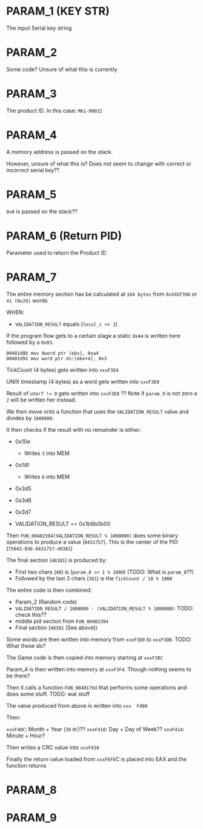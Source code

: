 # PARAM_1 (KEY STR)

The input Serial key string 

# PARAM_2

Some code? Unsure of what this is currently

# PARAM_3

The product ID. In this case: `M61-00032`

# PARAM_4

A memory address is passed on the stack.

However, unsure of what this is? Does not seem to change with correct or incorrect serial key??

# PARAM_5

`0x0` is passed on the stack??

# PARAM_6 (Return PID)

Parameter used to return the Product ID

# PARAM_7

The entire memory section has be calculated at `164 bytes` from `0xXXXF398` or `41 (0x29)` words

WHEN:

- `VALIDATION_RESULT` equals (`local_c >> 1`)

If the program flow gets to a certain stage a static `0xA4` is written here followed by a `0x03`.

```
00401d8b mov dword ptr [ebx], 0xa4
00401d91 mov word ptr ds:[ebx+4], 0x3
```

TickCount (4 bytes) gets written into `xxxF3E4`

UNIX timestamp (4 bytes) as a word gets written into `xxxF3E0`

Result of `uVar7 != 0` gets written into `xxxF3E8` ?? Note if `param_9` is not zero a `2` will be written her instead.

We then move onto a function that uses the `VALIDATION_RESULT` value and divides by `1000000`.

It then checks if the result with no remainder is either:

- 0x10e
    - Writes `3` into MEM

- 0x14f
    - Writes `6` into MEM

- 0x3d5
- 0x3d6
- 0x3d7

- VALIDATION_RESULT == 0x1b6b0b00

Then `FUN_00402394(VALIDATION_RESULT % 1000000)` does some binary operations to produce a value (`8431757`). This is the center of the PID (`75043-036-8431757-40381`)

The final section (`40381`) is produced by:

- First two chars (`40`) is (`param_8 >> 1 % 1000`) (TODO: What is `param_8`??)
- Followed by the last 3 chars (`381`) is the `TickCount / 10 % 1000`

The entire code is then combined:

- Param_2 (Random code)
- `VALIDATION_RESULT / 1000000 - (VALIDATION_RESULT % 1000000)` TODO: check this??
- middle pid section from `FUN_00402394`
- Final section (`40381` (See above))


Some words are then written into memory from `xxxF3D0` to `xxxF3DB`. TODO: What these do?

The Game code is then copied into memory starting at `xxxF3BC`

Param_4 is then written into memory at `xxxF3F4`. Though nothing seems to be there?

Then it calls a function `FUN_0040176d` that performs some operations and does some stuff. TODO: wat stuff

The value produced from above is written into `xxx  F400`

Then:

`xxxF40C`: Month + Year (`38` `0C`)?? 
`xxxF410`: Day + Day of Week??
`xxxF414`: Minute + Hour?

Then writes a CRC value into `xxxF438`

Finally the return value loaded from `xxxFEFE`C is placed into EAX and the function returns


# PARAM_8

# PARAM_9
